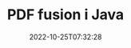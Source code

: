 ---
############################# Static ############################
layout: "auto-gen-merge"
date: 2022-10-25T07:32:28
draft: false
otherformats: ppsx ppt pptx rtf tex vdx vsdm vsdx vssm vssx vstm vstx vsx vtx xlam xls

############################# Head ############################
head_title: "Flet PDF filer via Java & J2SE Documents Merger API"
head_description: "Flet flere PDF filer i Java ved hjælp af documents merger API med alle data, stil og formatering som kildedokumenter."

############################# Header ############################
title: "PDF fusion i Java"
description: "Flet PDF med et par linjer med Java-kode."
bg_image: "https://cms.admin.containerize.com/templates/aspose/App_Themes/V3/images/bg/header1.png"
bg_overlay: false
button:
    enable: true
    icon: "fas fa-arrow-down"
    label: "Download gratis prøveversion"
    link: "https://downloads.groupdocs.com/merger/java"

############################# SubMenu ############################
submenu:
    enable: true

    left:
        img_alt: "GroupDocs.Merger for Java"
        image: "https://cms.admin.containerize.com/templates/groupdocs/images/product-logos/90x90-noborder/groupdocs-merger-java.png"
        product: "GroupDocs.Merger"
        platform: "Java"

    middle:
        button:

            # button loop
            - link: "https://apireference.groupdocs.com/merger/java"
              text: "API-reference"

            # button loop
            - link: "https://github.com/groupdocs-merger"
              text: "Kode eksempler"

            # button loop
            - link: "https://products.groupdocs.app/merger/family"
              text: "Live demoer"

            # button loop
            - link: "https://purchase.groupdocs.com/pricing/merger/java"
              text: "Prissætning"

    right:
        link_download: "https://downloads.groupdocs.com/merger"
        link_learn: "https://docs.groupdocs.com/merger/java"
        link_buy: "https://purchase.groupdocs.com"

############################# About ############################
about:
    enable: true
    title: "Om GroupDocs.Merger for Java API"
    content: |
        [GroupDocs.Merger for Java](/da/merger/java/) giver en bekvem løsning til at flette flere PDF-filer, Microsoft Office (Word, Excel, PowerPoint, OneNote), OpenDocument, HTML, billeder og mange andre dokumenter i en enkelt fil i Java-applikationer. GroupDocs.Merger vil spare dig for mange kræfter, da du har lov til at flette PDF dokumenter - der er ingen grund til at installere tredjepartssoftware, desktop-applikationer eller plugins. Nu er det unødvendigt at spilde din tid og flette filer manuelt! GroupDocs mission er at levere den bedste kvalitet og forenkle dokumentbehandlingsarbejdsgange.
        
        GroupDocs.Merger API er et rigtigt valg til virksomhedsløsninger, der har brug for filsammenlægningsfunktioner. Disse API'er er godt understøttet på alle større operativsystemer og platforme, inklusive J2SE 7.0 (1.7), J2SE 8.0 (1.8), Java 10.

############################# Steps ############################
steps:
    enable: true
    title_left: "Flet flere PDF filer i Java"
    content_left: |
        [GroupDocs.Merger for Java](/da/merger/java/) gør det nemt for Java-udviklere at flette flere PDF-filer ved at implementere nogle få nemme trin.
        
        * Opret en forekomst af **Merger** og videregiv kildedokumentstien som en konstruktørparameter.
        * Ring til **Join** i klassen **Merger** og bestå den anden kildedokumentsti.
        * Ring til **Save** af klassen **Merger** for at gemme det flettede dokument.

    title_right: "Systemkrav"
    content_right: |
        GroupDocs.Merger for Java API'er understøttes på alle større platforme og operativsystemer. Før du udfører koden nedenfor, skal du sørge for, at du har følgende forudsætninger installeret på dit system.

        * Operativsystemer: Microsoft Windows, Linux, MacOS
        * Udviklingsmiljøer: NetBeans, IntelliJ IDEA, Eclipse
        * Rammer: J2SE 7.0 (1.7), J2SE 8.0 (1.8), Java 10
        * Download den seneste version af GroupDocs.Merger for Java fra [Maven](https://repository.groupdocs.com/webapp/#/artifacts/browse/tree/General/repo/com/groupdocs/groupdocs-merger)
         
    code: |
     {{% merger/additional-styles %}}
     {{< merger/code-merger title="Sådan flettes PDF filer ved hjælp af Java eksempelkode">}}

        ```java    
        // Flet PDF filer ved hjælp af GroupDocs.Merger for Java API
        // Instantiér fusion med input PDF dokument
        Merger merger = new Merger("input_1.pdf");

        // Kald join-metoden for Merger-klasseinstansen og videregiv den anden kildedokumentsti
        merger.join("input_2.pdf");
    
        // Kald gemmemetode for Merger-klasseforekomst for at gemme flettet dokument
        merger.save("merged-file.pdf"); 
        ```
     {{< /merger/code-merger >}}

############################# Demos ############################
demos:
    enable: true
    title: "Live-demoer - Online-app til at flette dokumenter"
    content: |
       Flet mere end én PDF-fil lige nu ved at besøge webstedet [GroupDocs.Merger Live Demos](https://products.groupdocs.app/merger/pdf).
       Live-demoen har følgende fordele.
        
############################# About Formats ############################
about_formats:
    enable: true

############################# More Formats ############################
more_formats:
    enable: true
    title: "Sammenfletning af andre dokumentformater"
    content: |
        Java dokumenterer fusions-API til filformater og billeder. Flet nogle af de populære dokumentformater sammen som angivet nedenfor.

############################# Back to top ###############################
back_to_top:
    enable: true
---